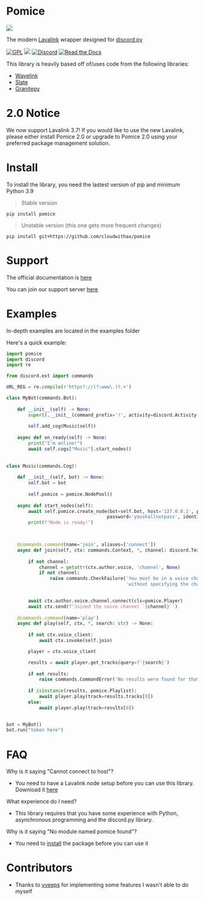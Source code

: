 # Pomice

![](https://raw.githubusercontent.com/cloudwithax/pomice/main/banner.jpg)

The modern [Lavalink](https://github.com/freyacodes/Lavalink) wrapper designed for [discord.py](https://github.com/Rapptz/discord.py)

[![GPL](https://img.shields.io/badge/license-GPL-2f2f2f)](https://github.com/cloudwithax/pomice/blob/main/LICENSE) ![](https://img.shields.io/badge/python-3.9-2f2f2f) 
[![Discord](https://img.shields.io/discord/899324069235810315)](https://discord.gg/r64qjTSHG8) [![Read the Docs](https://readthedocs.org/projects/pomice/badge/?version=latest)](https://pomice.readthedocs.io/en/latest/)


This library is heavily based off of/uses code from the following libraries:
- [Wavelink](https://github.com/PythonistaGuild/Wavelink)
- [Slate](https://github.com/Axelancerr/slate)
- [Granitepy](https://github.com/twitch0001/granitepy)


# 2.0 Notice

We now support Lavalink 3.7! If you would like to use the new Lavalink, please either install Pomice 2.0 or upgrade to Pomice 2.0 using your preferred package management solution.

# Install
To install the library, you need the lastest version of pip and minimum Python 3.9

> Stable version
```
pip install pomice
```

> Unstable version (this one gets more frequent changes)
```
pip install git+https://github.com/cloudwithax/pomice
```

# Support

The official documentation is [here](https://pomice.readthedocs.io/en/latest/)

You can join our support server [here](https://discord.gg/r64qjTSHG8)


# Examples
In-depth examples are located in the examples folder

Here's a quick example:

```py
import pomice
import discord
import re

from discord.ext import commands

URL_REG = re.compile(r'https?://(?:www\.)?.+')

class MyBot(commands.Bot):
    
    def __init__(self) -> None:
        super().__init__(command_prefix='!', activity=discord.Activity(type=discord.ActivityType.listening, name='to music!'))
        
        self.add_cog(Music(self))
        
    async def on_ready(self) -> None:
        print("I'm online!")
        await self.cogs["Music"].start_nodes()
     
        
class Music(commands.Cog):
    
    def __init__(self, bot) -> None:
        self.bot = bot
        
        self.pomice = pomice.NodePool()
    
    async def start_nodes(self):
        await self.pomice.create_node(bot=self.bot, host='127.0.0.1', port='3030', 
                                     password='youshallnotpass', identifier='MAIN')
        print(f"Node is ready!")


        
    @commands.command(name='join', aliases=['connect'])
    async def join(self, ctx: commands.Context, *, channel: discord.TextChannel = None) -> None:
        
        if not channel:
            channel = getattr(ctx.author.voice, 'channel', None)
            if not channel:
                raise commands.CheckFailure('You must be in a voice channel to use this command'
                                            'without specifying the channel argument.')

        
        await ctx.author.voice.channel.connect(cls=pomice.Player)
        await ctx.send(f'Joined the voice channel `{channel}`')
        
    @commands.command(name='play')
    async def play(self, ctx, *, search: str) -> None:
        
        if not ctx.voice_client:
            await ctx.invoke(self.join) 

        player = ctx.voice_client        

        results = await player.get_tracks(query=f'{search}')
        
        if not results:
            raise commands.CommandError('No results were found for that search term.')
        
        if isinstance(results, pomice.Playlist):
            await player.play(track=results.tracks[0])
        else:
            await player.play(track=results[0])

            
bot = MyBot()
bot.run("token here")
 ```

# FAQ
Why is it saying "Cannot connect to host"?

- You need to have a Lavalink node setup before you can use this library. Download it [here](https://github.com/freyacodes/Lavalink/releases/tag/3.3.2.5)

What experience do I need?

- This library requires that you have some experience with Python, asynchronous programming and the discord.py library.

Why is it saying "No module named pomice found"?

- You need to [install](#Install) the package before you can use it 

# Contributors

- Thanks to [vveeps](https://github.com/vveeps) for implementing some features I wasn't able to do myself
